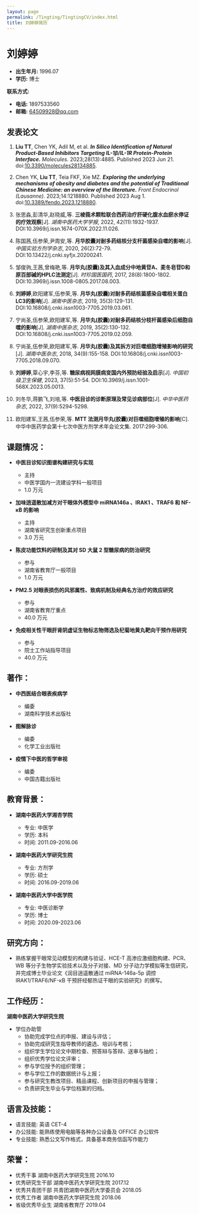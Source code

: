 ```yaml
---
layout: page
permalink: /Tingting/TingtingCV/index.html
title: 刘婷婷简历 
---
```


# 刘婷婷

- **出生年月:** 1996.07
- **学历:** 博士

**联系方式:**
- **电话:** 1897533560
- **邮箱:** 64509928@qq.com

## 发表论文

1. **Liu TT**, Chen YK, Adil M, et al. _**In Silico Identification of Natural Product-Based Inhibitors Targeting IL-1β/IL-1R Protein-Protein Interface.**_ *Molecules.* 2023;28(13):4885. Published 2023 Jun 21. doi:[10.3390/molecules28134885](https://doi.org/10.3390/molecules28134885).

2. Chen YK, **Liu TT**, Teia FKF, Xie MZ. _**Exploring the underlying mechanisms of obesity and diabetes and the potential of Traditional Chinese Medicine: an overview of the literature.**_ *Front Endocrinol (Lausanne).* 2023;14:1218880. Published 2023 Aug 1. doi:[10.3389/fendo.2023.1218880](https://doi.org/10.3389/fendo.2023.1218880).

3. 张思淼,彭清华,赵晓威,等. **三棱莪术颗粒联合西药治疗肝硬化腹水血瘀水停证的疗效观察**[J]. *湖南中医药大学学报*, 2022, 42(11):1932-1937. DOI:10.3969/j.issn.1674-070X.2022.11.026.

4. 陈国茜,伍参荣,尹周安,等. **月华胶囊对耐多药结核分支杆菌感染自噬的影响**[J]. *中国实验方剂学杂志*, 2020, 26(2):72-79. DOI:10.13422/j.cnki.syfjx.20200241.

5. 邹俊驹,王茜,曾梅艳,等. **月华丸(胶囊)及其入血成分中地黄苷A、麦冬皂苷D和原百部碱的HPLC法测定**[J]. *时珍国医国药*, 2017, 28(8):1800-1802. DOI:10.3969/j.issn.1008-0805.2017.08.003.

6. **刘婷婷**,欧阳建军,伍参荣,等. **月华丸(胶囊)对耐多药结核菌感染自噬相关蛋白LC3的影响**[J]. *湖南中医杂志*, 2019, 35(3):129-131. DOI:10.16808/j.cnki.issn1003-7705.2019.03.061.

7. 宁尚圣,伍参荣,欧阳建军,等. **月华丸(胶囊)对耐多药结核分枝杆菌感染后细胞自噬的影响**[J]. *湖南中医杂志*, 2019, 35(2):130-132. DOI:10.16808/j.cnki.issn1003-7705.2019.02.059.

8. 宁尚圣,伍参荣,欧阳建军,等. **月华丸(胶囊)及其拆方对巨噬细胞增殖影响的研究**[J]. *湖南中医杂志*, 2018, 34(9):155-158. DOI:10.16808/j.cnki.issn1003-7705.2018.09.070.

9. **刘婷婷**,覃心宇,李芬,等. **糖尿病视网膜病变国内外预防经验及启示**[J]. *中国初级卫生保健*, 2023, 37(5):51-54. DOI:10.3969/j.issn.1001-568X.2023.05.0013.

10. 刘冬华,蒋鹏飞,刘培,等. **中医目诊的诊断原理及常见诊病部位**[J]. *中华中医药杂志*, 2022, 37(9):5294-5298.

11. 欧阳建军,王茜,伍参荣,等. **MTT 法测月华丸(胶囊)对巨噬细胞增殖的影响**[C]. 中华中医药学会第十七次中医方剂学术年会论文集. 2017:299-306.


## 课题情况：

- **中医目诊知识图谱构建研究与实现**
   - 主持
   - 中医学国内一流建设学科一般项目
   - 1.0 万元

- **加味逍遥散加减方对干眼体外模型中 miRNA146a 、IRAK1 、TRAF6 和 NF-κB 的影响**
   - 主持
   - 湖南省研究生创新重点项目
   - 3.0 万元

- **陈皮功能饮料的研制及其对 SD 大鼠 2 型糖尿病的防治研究**
   - 参与
   - 湖南省教育厅一般项目
   - 1.0 万元

- **PM2.5 对眼表损伤的风邪属性、致病机制及经典名方治疗的效应研究**
   - 参与
   - 湖南省教育厅重点
   - 40.0 万元

- **免疫相关性干眼肝肾阴虚证生物标志物筛选及杞菊地黄丸靶向干预作用研究**
   - 参与
   - 院士工作站指导项目
   - 40.0 万元


## 著作：

- **中西医结合眼表疾病学**
   - 编委
   - 湖南科学技术出版社

- **图解脉诊**
   - 编委
   - 化学工业出版社

- **疫情下中医的哲学审视**
   - 编委
   - 中国古籍出版社


## 教育背景：

- **湖南中医药大学湘杏学院**
  - 专业: 中医学
  - 学历: 本科
  - 时间: 2011.09-2016.06

- **湖南中医药大学研究生院**
  - 专业: 方剂学
  - 学历: 硕士
  - 时间: 2016.09-2019.06

- **湖南中医药大学中医学院**
  - 专业: 中医诊断学
  - 学历: 博士
  - 时间: 2020.09-2023.06

## 研究方向：

- 熟练掌握干眼常见动模型的构建与验证、HCE-T 高渗应激细胞构建、PCR、WB 等分子生物学实验技术以及分子对接、MD 分子动力学模拟等生信研究，并完成博士毕业论文《润目逍遥散通过 miRNA-146a-5p 调控 IRAK1/TRAF6/NF-κB 干预肝经郁热证干眼的实验研究》的撰写。

## 工作经历：

**湖南中医药大学研究生院**
- 学位办助管
  - 协助完成学位点的申报、建设与评估；
  - 协助完成研究生指导教师的遴选、培训与考核；
  - 组织学生学位论文中期检查、预答辩与答辩、送审与抽检；
  - 组织优秀学位论文评审；
  - 参与学位授予的组织管理；
  - 参与学位工作的数据统计与上报；
  - 参与研究生教改项目、精品课程、创新项目的申报与管理；
  - 负责研究生毕业与学位档案的归档。

## 语言及技能：

- 语言技能: 英语 CET-4
- 办公技能: 能熟练使用电脑等各种办公设备及 OFFICE 办公软件
- 专业技能: 熟悉公文写作格式，具备基本商务信函写作能力

## 荣誉：

- 优秀干事 湖南中医药大学研究生院 2016.10
- 优秀研究生干部 湖南中医药大学研究生院 2017.12
- 优秀共青团干部 共青团湖南中医药大学委员会 2018.05
- 优秀工作者 湖南中医药大学研究生院 2018.06
- 省级优秀毕业生 湖南省教育厅 2019.04
